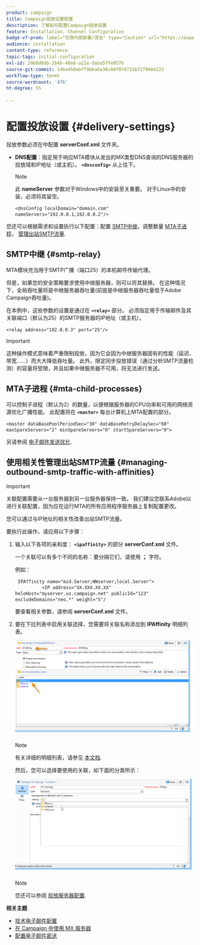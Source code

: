```yaml
---
product: campaign
title: Campaign投放设置配置
description: 了解如何配置Campaign投放设置
feature: Installation, Channel Configuration
badge-v7-prem: label="仅限内部部署/混合" type="Caution" url="https://experienceleague.adobe.com/docs/campaign-classic/using/installing-campaign-classic/architecture-and-hosting-models/hosting-models-lp/hosting-models.html?lang=zh-Hans" tooltip="仅适用于内部部署和混合部署"
audience: installation
content-type: reference
topic-tags: initial-configuration
exl-id: 2968d8db-2b4b-48e6-a22e-daba5ffe0576
source-git-commit: 14ba450ebff9bba6a36c0df07d715b7279604222
workflow-type: tm+mt
source-wordcount: '476'
ht-degree: 5%

---
```


# 配置投放设置 {#delivery-settings}



投放参数必须在中配置 **serverConf.xml** 文件夹。

* **DNS配置**：指定用于响应MTA模块从发出的MX类型DNS查询的DNS服务器的投放域和IP地址（或主机）。 **`<dnsconfig>`** 从上往下。

  >[!NOTE]
  >
  >此 **nameServer** 参数对于Windows中的安装至关重要。 对于Linux中的安装，必须将其留空。

  ```
  <dnsConfig localDomain="domain.com" nameServers="192.0.0.1,192.0.0.2"/>
  ```

您还可以根据需求和设置执行以下配置：配置 [SMTP中继](#smtp-relay)，调整数量 [MTA子进程](#mta-child-processes)， [管理出站SMTP流量](#managing-outbound-smtp-traffic-with-affinities).

## SMTP中继 {#smtp-relay}

MTA模块充当用于SMTP广播（端口25）的本机邮件传输代理。

但是，如果您的安全策略要求使用中继服务器，则可以将其替换。 在这种情况下，全局吞吐量将是中继服务器吞吐量(前提是中继服务器吞吐量低于Adobe Campaign吞吐量)。

在本例中，这些参数的设置是通过在 **`<relay>`** 部分。 必须指定用于传输邮件及其关联端口（默认为25）的SMTP服务器的IP地址（或主机）。

```
<relay address="192.0.0.3" port="25"/>
```

>[!IMPORTANT]
>
>这种操作模式意味着严重限制投放，因为它会因为中继服务器固有的性能（延迟、带宽……）而大大降低吞吐量。 此外，限定同步投放错误（通过分析SMTP流量检测）的容量将受限，并且如果中继服务器不可用，将无法进行发送。

## MTA子进程 {#mta-child-processes}

可以控制子进程（默认为2）的数量，以便根据服务器的CPU功率和可用的网络资源优化广播性能。 此配置将在 **`<master>`** 每台计算机上MTA配置的部分。

```
<master dataBasePoolPeriodSec="30" dataBaseRetryDelaySec="60" maxSpareServers="2" minSpareServers="0" startSpareServers="0">
```

另请参阅 [电子邮件发送优化](../../installation/using/email-deliverability.md#email-sending-optimization).

## 使用相关性管理出站SMTP流量 {#managing-outbound-smtp-traffic-with-affinities}

>[!IMPORTANT]
>
>关联配置需要从一台服务器到另一台服务器保持一致。 我们建议您联系Adobe以进行关联配置，因为应在运行MTA的所有应用程序服务器上复制配置更改。

您可以通过与IP地址的相关性改善出站SMTP流量。

要执行此操作，请应用以下步骤：

1. 输入以下各项的亲和度： **`<ipaffinity>`** 的部分 **serverConf.xml** 文件。

   一个关联可以有多个不同的名称：要分隔它们，请使用 **；** 字符。

   例如：

   ```
    IPAffinity name="mid.Server;WWserver;local.Server">
             <IP address="XX.XXX.XX.XX" heloHost="myserver.us.campaign.net" publicId="123" excludeDomains="neo.*" weight="5"/
   ```

   要查看相关参数，请参阅 **serverConf.xml** 文件。

1. 要在下拉列表中启用关联选择，您需要将关联名称添加到 **IPAffinity** 明细列表。

   ![](assets/ipaffinity_enum.png)

   >[!NOTE]
   >
   >有关详细的明细列表，请参见 [本文档](../../platform/using/managing-enumerations.md).

   然后，您可以选择要使用的关联，如下面的分类所示：

   ![](assets/ipaffinity_typology.png)

   >[!NOTE]
   >
   >您还可以参阅 [投放服务器配置](../../installation/using/email-deliverability.md#delivery-server-configuration).

**相关主题**
* [技术电子邮件配置](email-deliverability.md)
* [在 Campaign 中使用 MX 服务器](using-mx-servers.md)
* [配置电子邮件密送](email-archiving.md)
